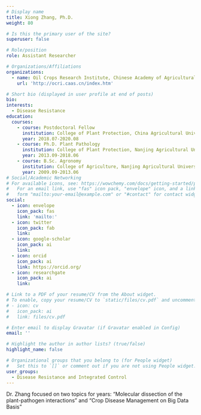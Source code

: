 ```yaml
---
# Display name
title: Xiong Zhang, Ph.D.
weight: 80

# Is this the primary user of the site?
superuser: false

# Role/position
role: Assistant Researcher

# Organizations/Affiliations
organizations:
  - name: Oil Crops Research Institute, Chinese Academy of Agricultural Sciences
    url: 'http://ocri.caas.cn/index.htm'

# Short bio (displayed in user profile at end of posts)
bio: 
interests:
  - Disease Resistance
education:
  courses:
    - course: Postdoctoral Fellow
      institution: College of Plant Protection, China Agricultural University, Beijing, P. R. China.
      year: 2018.07-2020.08
    - course: Ph.D. Plant Pathology
      institution: College of Plant Protection, Nanjing Agricultural University, Nanjing, P. R. China.
      year: 2013.09-2018.06
    - course: B.Sc. Agronomy
      institution: College of Agriculture, Nanjing Agricultural University, Nanjing, P. R. China.
      year: 2009.09-2013.06
# Social/Academic Networking
# For available icons, see: https://wowchemy.com/docs/getting-started/page-builder/#icons
#   For an email link, use "fas" icon pack, "envelope" icon, and a link in the
#   form "mailto:your-email@example.com" or "#contact" for contact widget.
social:
  - icon: envelope
    icon_pack: fas
    link: 'mailto:'
  - icon: twitter
    icon_pack: fab
    link: 
  - icon: google-scholar
    icon_pack: ai
    link: 
  - icon: orcid
    icon_pack: ai
    link: https://orcid.org/
  - icon: researchgate
    icon_pack: ai
    link: 

# Link to a PDF of your resume/CV from the About widget.
# To enable, copy your resume/CV to `static/files/cv.pdf` and uncomment the lines below.
# - icon: cv
#   icon_pack: ai
#   link: files/cv.pdf

# Enter email to display Gravatar (if Gravatar enabled in Config)
email: ''

# Highlight the author in author lists? (true/false)
highlight_name: false

# Organizational groups that you belong to (for People widget)
#   Set this to `[]` or comment out if you are not using People widget.
user_groups:
  - Disease Resistance and Integrated Control
---
```


Dr. Zhang focused on two topics for years: “Molecular dissection of the plant-pathogen interactions” and “Crop Disease Management on Big Data Basis”